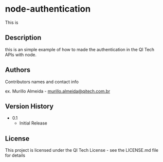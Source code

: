 # node-authentication

This is 

## Description

this is an simple example of how to made the authentication in the QI Tech APIs with node.

## Authors

Contributors names and contact info

ex. Murillo Almeida - murillo.almeida@qitech.com.br

## Version History

* 0.1
    * Initial Release

## License

This project is licensed under the QI Tech License - see the LICENSE.md file for details